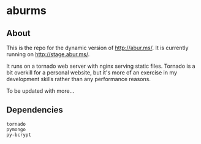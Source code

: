 # aburms

## About

This is the repo for the dynamic version of http://abur.ms/. It is currently running on http://stage.abur.ms/.

It runs on a tornado web server with nginx serving static files. Tornado is a bit overkill for a personal website, but it's more of an exercise in my development skills rather than any performance reasons.

To be updated with more...

## Dependencies

```
tornado
pymongo
py-bcrypt
```
